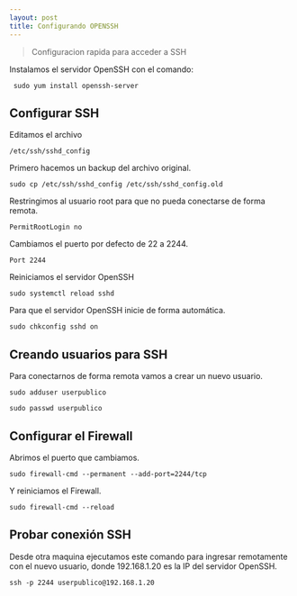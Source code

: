 ```yaml
---
layout: post
title: Configurando OPENSSH
---
```



> Configuracion rapida para acceder a SSH


 Instalamos el servidor OpenSSH con el comando:

     sudo yum install openssh-server


## Configurar SSH

Editamos el archivo 

    /etc/ssh/sshd_config

Primero hacemos un backup del archivo original.

    sudo cp /etc/ssh/sshd_config /etc/ssh/sshd_config.old

Restringimos al usuario root para que no pueda conectarse de forma remota.

    PermitRootLogin no

Cambiamos el puerto por defecto de 22 a 2244.

    Port 2244

Reiniciamos el servidor OpenSSH

    sudo systemctl reload sshd

Para que el servidor OpenSSH inicie de forma automática.

    sudo chkconfig sshd on


## Creando usuarios para SSH

Para conectarnos de forma remota vamos a crear un nuevo usuario.

    sudo adduser userpublico

    sudo passwd userpublico


## Configurar el Firewall

Abrimos el puerto que cambiamos.

    sudo firewall-cmd --permanent --add-port=2244/tcp

Y reiniciamos el Firewall.

    sudo firewall-cmd --reload


## Probar conexión SSH

Desde otra maquina ejecutamos este comando para ingresar remotamente con el nuevo usuario, donde 192.168.1.20 es la IP del servidor OpenSSH.

    ssh -p 2244 userpublico@192.168.1.20


